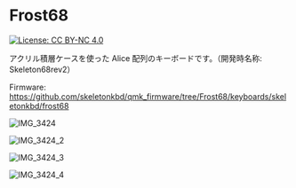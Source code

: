 # Frost68

[![License: CC BY-NC 4.0](https://img.shields.io/badge/License-CC_BY--NC_4.0-lightgrey.svg)](https://creativecommons.org/licenses/by-nc/4.0/)

アクリル積層ケースを使った Alice 配列のキーボードです。（開発時名称: Skeleton68rev2）

Firmware: https://github.com/skeletonkbd/qmk_firmware/tree/Frost68/keyboards/skeletonkbd/frost68

![IMG_3424](https://user-images.githubusercontent.com/90203406/216958773-0653d7bc-d89c-4506-99f1-0bd3700899c5.jpg)

![IMG_3424_2](https://user-images.githubusercontent.com/90203406/216958850-84c6d477-156e-4ae9-9b17-0234d1d77a97.jpg)

![IMG_3424_3](https://user-images.githubusercontent.com/90203406/216958897-f9488973-bd96-4cee-8c21-a48bebc87d18.jpg)

![IMG_3424_4](https://user-images.githubusercontent.com/90203406/216958930-71b5cc37-1860-4851-8142-c5f1423f8512.jpg)
